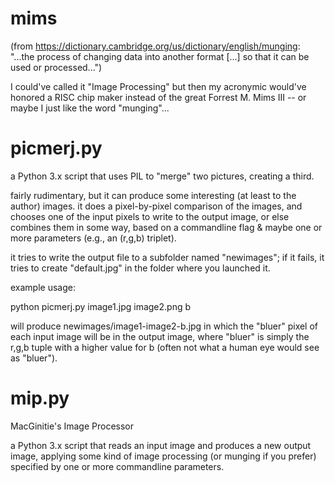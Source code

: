 # mims
(from https://dictionary.cambridge.org/us/dictionary/english/munging:
"...the process of changing data into another format \[...\] so that it can be used or processed...")

I could've called it "Image Processing" but then my acronymic would've honored a RISC chip maker instead of the great Forrest M. Mims III -- or maybe I just like the word "munging"...


picmerj.py
==========

a Python 3.x script that uses PIL to "merge" two pictures, creating a third.

fairly rudimentary, but it can produce some interesting (at least to the author) images.
it does a pixel-by-pixel comparison of the images, and chooses one of the input pixels
to write to the output image, or else combines them in some way, based on a commandline
flag & maybe one or more parameters (e.g., an (r,g,b) triplet).

it tries to write the output file to a subfolder named "newimages"; if it fails, it tries
to create "default.jpg" in the folder where you launched it.

example usage:

python picmerj.py image1.jpg image2.png b

will produce newimages/image1-image2-b.jpg in which the "bluer" pixel of each input image
will be in the output image, where "bluer" is simply the r,g,b tuple with a higher value 
for b (often not what a human eye would see as "bluer").


mip.py
======

MacGinitie's Image Processor

a Python 3.x script that reads an input image and produces a new output image, applying
some kind of image processing (or munging if you prefer) specified by one or more commandline parameters.